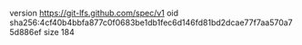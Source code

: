 version https://git-lfs.github.com/spec/v1
oid sha256:4cf40b4bbfa877c0f0683be1db1fec6d146fd81bd2dcae77f7aa570a75d886ef
size 184
